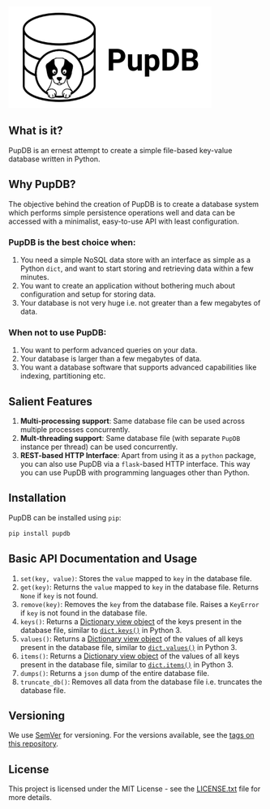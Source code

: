 <img src="logo.png" alt="PupDB Logo" width="400"/>

## What is it?

PupDB is an ernest attempt to create a simple file-based key-value database written in Python.

## Why PupDB?

The objective behind the creation of PupDB is to create a database system which performs simple persistence operations well and data can be accessed with a minimalist, easy-to-use API with least configuration.

### PupDB is the best choice when:

1. You need a simple NoSQL data store with an interface as simple as a Python `dict`, and want to start storing and retrieving data within a few minutes.
2. You want to create an application without bothering much about configuration and setup for storing data.
3. Your database is not very huge i.e. not greater than a few megabytes of data.

### When not to use PupDB:

1. You want to perform advanced queries on your data.
2. Your database is larger than a few megabytes of data.
3. You want a database software that supports advanced capabilities like indexing, partitioning etc.

## Salient Features

1. **Multi-processing support**: Same database file can be used across multiple processes concurrently.
2. **Mult-threading support**: Same database file (with separate `PupDB` instance per thread) can be used concurrently.
3. **REST-based HTTP Interface**: Apart from using it as a `python` package, you can also use PupDB via a `flask`-based HTTP interface. This way you can use PupDB with programming languages other than Python.

## Installation

PupDB can be installed using `pip`:

```bash
pip install pupdb
```

## Basic API Documentation and Usage

1. `set(key, value)`: Stores the `value` mapped to `key` in the database file.
2. `get(key)`: Returns the `value` mapped to `key` in the database file. Returns `None` if `key` is not found.
3. `remove(key)`: Removes the `key` from the database file. Raises a `KeyError` if `key` is not found in the database file.
4. `keys()`: Returns a [Dictionary view object](https://docs.python.org/3.8/library/stdtypes.html?highlight=keys#dict-views) of the keys present in the database file, similar to [`dict.keys()`](https://docs.python.org/3.8/library/stdtypes.html?highlight=keys#dict.keys) in Python 3.
5. `values()`: Returns a [Dictionary view object](https://docs.python.org/3.8/library/stdtypes.html?highlight=keys#dict-views) of the values of all keys present in the database file, similar to [`dict.values()`](https://docs.python.org/3.8/library/stdtypes.html?highlight=keys#dict.values) in Python 3.
6. `items()`: Returns a [Dictionary view object](https://docs.python.org/3.8/library/stdtypes.html?highlight=keys#dict-views) of the values of all keys present in the database file, similar to [`dict.items()`](https://docs.python.org/3.8/library/stdtypes.html?highlight=keys#dict.items) in Python 3.
7. `dumps()`: Returns a `json` dump of the entire database file.
8. `truncate_db()`: Removes all data from the database file i.e. truncates the database file.

## Versioning

We use [SemVer](http://semver.org/) for versioning. For the versions available,
see the
[tags on this repository](https://github.com/tuxmonk/pupdb/tags).

## License

This project is licensed under the MIT License - see the
[LICENSE.txt](LICENSE.txt) file for more details.
